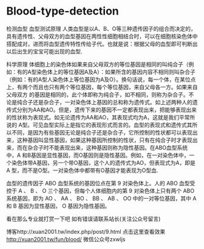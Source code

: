 # Blood-type-detection
检测血型
血型测试原理
人类血型是以A、B、O等三种遗传因子的组合而决定的，具有遗传性、父母双方的血型基因在两性性细胞相结合时，可以在细胞核染色体中搭配成对，进而将血型遗传特性传给子代。也就是说：根据父母的血型即可判断出以后出生的宝宝可能出现的血型.

科学原理
体细胞上的染色体如果来自父母双方的等位基因是相同的叫纯合子（例如：有的A型染色体上的等位基因A及A）：如果所含的基因内容不相同则叫杂合子（例如：有的A型人染色体上等位基因为A及O）。换句话说，每一个体，在某位点上，有两个而且也只有两个等位基因，每个等位基因，来自父母各一方。如果来自父母双方 的基因是相同的，此个体即称为纯合子，如不相同，则称为杂合子。不论是纯合子还是杂合子，一对染色体上基因的总和称为遗传式。如上述两种人的遗传式分别为AA和AO。但是，遗传下来的基因不一定都表现出来，把能够表现出来的性状称为表现式。如无论遗传为AA和AO，其表现式均为A，这就是我们平常所说的 A型。可见血型实际上是指它的表现形式而言的。血型的表现式和遗传式其所以不同，是因为有些基因无论是纯合子还是杂合子，它所控制的性状都可以表现出来，这种基因叫显性基因，如果这种基因所控制的性状，只有在纯合子时才表现出来，而在杂合子时不能表现出来，这种基因则称为隐性基因。在ABO血型系统中，A 和B基因是显性基因，而O基因则是隐性基因。例如，在一对染色体中，一个染色体带A基因，另一个带O基因，这个人的遗传式为AO，但表现式为A，即是A 型，而不是O型。一对染色体中都带有O基因才能表现为O型血.

血型的遗传因子
ABO 血型系统的基因位点在第 9 对染色体上。人的 ABO 血型受控于 A 、 B 、 O 三个基因，但每个人体细胞内的第 9 对染色体上只有两个 ABO 系统基因，即为 AO 、 AA 、 BO 、 BB 、 AB 、 OO 中的一对等位基因，其中 A 和 B 基因为显性基因， O 基因为隐性基因。

看在那么专业就打赏一下吧
如有错误请联系站长(关注公众号留言)

博客http://xuan2001.tw/index.php/post/9.html
点击这里查看效果 http://xuan2001.tw/fun/blood/
微信公众号zxwljs

